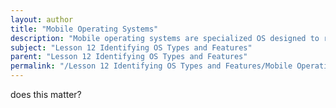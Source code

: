 ```yaml
---
layout: author
title: "Mobile Operating Systems"
description: "Mobile operating systems are specialized OS designed to run on mobile devices such as smartphones and tablets. They are optimized for touch interfaces and have features that facilitate mobile computing, including power management, connectivity, and a streamlined user experience. Prominent examples include Android and iOS, each with its own unique architecture, development ecosystem, and application store. Understanding the features and limitations of each mobile OS is essential for troubleshooting and support in mobile environments."
subject: "Lesson 12 Identifying OS Types and Features"
parent: "Lesson 12 Identifying OS Types and Features"
permalink: "/Lesson 12 Identifying OS Types and Features/Mobile Operating Systems/"
---
```


does this matter?
